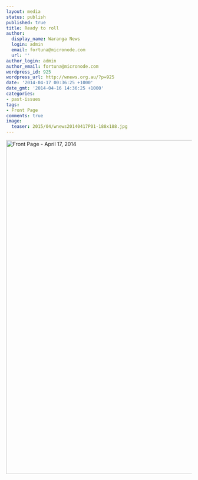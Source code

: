 ```yaml
---
layout: media
status: publish
published: true
title: Ready to roll
author:
  display_name: Waranga News
  login: admin
  email: fortuna@micronode.com
  url: ''
author_login: admin
author_email: fortuna@micronode.com
wordpress_id: 925
wordpress_url: http://wnews.org.au/?p=925
date: '2014-04-17 00:36:25 +1000'
date_gmt: '2014-04-16 14:36:25 +1000'
categories:
- past-issues
tags:
- Front Page
comments: true
image:
  teaser: 2015/04/wnews20140417P01-188x188.jpg
---
```


<a href="{{ site.url }}/images/2014/04/wnews20140417P01.pdf"><img class="alignnone size-full wp-image-923" alt="Front Page - April 17, 2014" src="{{ site.url }}/images/2014/04/wnews20140417P01.jpg" width="624" height="907" /></a>
